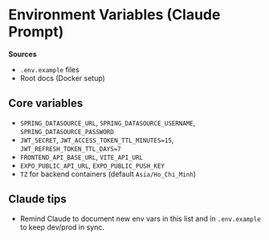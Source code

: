 # Environment Variables (Claude Prompt)

**Sources**
- `.env.example` files
- Root docs (Docker setup)

## Core variables
- `SPRING_DATASOURCE_URL`, `SPRING_DATASOURCE_USERNAME`, `SPRING_DATASOURCE_PASSWORD`
- `JWT_SECRET`, `JWT_ACCESS_TOKEN_TTL_MINUTES=15`, `JWT_REFRESH_TOKEN_TTL_DAYS=7`
- `FRONTEND_API_BASE_URL`, `VITE_API_URL`
- `EXPO_PUBLIC_API_URL`, `EXPO_PUBLIC_PUSH_KEY`
- `TZ` for backend containers (default `Asia/Ho_Chi_Minh`)

## Claude tips
- Remind Claude to document new env vars in this list and in `.env.example` to keep dev/prod in sync.
